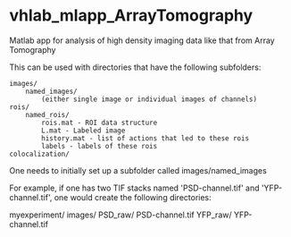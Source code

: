 # vhlab_mlapp_ArrayTomography
Matlab app for analysis of high density imaging data like that from Array Tomography

This can be used with directories that have the following subfolders:

    images/
        named_images/
            (either single image or individual images of channels)
    rois/
        named_rois/
            rois.mat - ROI data structure
            L.mat - Labeled image
            history.mat - list of actions that led to these rois
            labels - labels of these rois
    colocalization/

One needs to initially set up a subfolder called images/named_images

For example, if one has two TIF stacks named 'PSD-channel.tif' and 'YFP-channel.tif',
one would create the following directories:


myexperiment/
	images/
		PSD_raw/
			PSD-channel.tif
		YFP_raw/
			YFP-channel.tif
	





